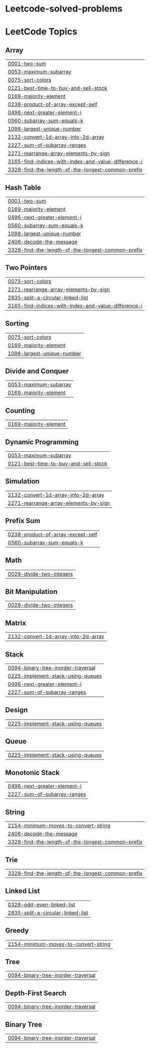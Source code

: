 # Leetcode-solved-problems
<!---LeetCode Topics Start-->
# LeetCode Topics
## Array
|  |
| ------- |
| [0001-two-sum](https://github.com/shinieaggarwal72/Leetcode-solved-problems/tree/master/0001-two-sum) |
| [0053-maximum-subarray](https://github.com/shinieaggarwal72/Leetcode-solved-problems/tree/master/0053-maximum-subarray) |
| [0075-sort-colors](https://github.com/shinieaggarwal72/Leetcode-solved-problems/tree/master/0075-sort-colors) |
| [0121-best-time-to-buy-and-sell-stock](https://github.com/shinieaggarwal72/Leetcode-solved-problems/tree/master/0121-best-time-to-buy-and-sell-stock) |
| [0169-majority-element](https://github.com/shinieaggarwal72/Leetcode-solved-problems/tree/master/0169-majority-element) |
| [0238-product-of-array-except-self](https://github.com/shinieaggarwal72/Leetcode-solved-problems/tree/master/0238-product-of-array-except-self) |
| [0496-next-greater-element-i](https://github.com/shinieaggarwal72/Leetcode-solved-problems/tree/master/0496-next-greater-element-i) |
| [0560-subarray-sum-equals-k](https://github.com/shinieaggarwal72/Leetcode-solved-problems/tree/master/0560-subarray-sum-equals-k) |
| [1098-largest-unique-number](https://github.com/shinieaggarwal72/Leetcode-solved-problems/tree/master/1098-largest-unique-number) |
| [2132-convert-1d-array-into-2d-array](https://github.com/shinieaggarwal72/Leetcode-solved-problems/tree/master/2132-convert-1d-array-into-2d-array) |
| [2227-sum-of-subarray-ranges](https://github.com/shinieaggarwal72/Leetcode-solved-problems/tree/master/2227-sum-of-subarray-ranges) |
| [2271-rearrange-array-elements-by-sign](https://github.com/shinieaggarwal72/Leetcode-solved-problems/tree/master/2271-rearrange-array-elements-by-sign) |
| [3165-find-indices-with-index-and-value-difference-i](https://github.com/shinieaggarwal72/Leetcode-solved-problems/tree/master/3165-find-indices-with-index-and-value-difference-i) |
| [3329-find-the-length-of-the-longest-common-prefix](https://github.com/shinieaggarwal72/Leetcode-solved-problems/tree/master/3329-find-the-length-of-the-longest-common-prefix) |
## Hash Table
|  |
| ------- |
| [0001-two-sum](https://github.com/shinieaggarwal72/Leetcode-solved-problems/tree/master/0001-two-sum) |
| [0169-majority-element](https://github.com/shinieaggarwal72/Leetcode-solved-problems/tree/master/0169-majority-element) |
| [0496-next-greater-element-i](https://github.com/shinieaggarwal72/Leetcode-solved-problems/tree/master/0496-next-greater-element-i) |
| [0560-subarray-sum-equals-k](https://github.com/shinieaggarwal72/Leetcode-solved-problems/tree/master/0560-subarray-sum-equals-k) |
| [1098-largest-unique-number](https://github.com/shinieaggarwal72/Leetcode-solved-problems/tree/master/1098-largest-unique-number) |
| [2406-decode-the-message](https://github.com/shinieaggarwal72/Leetcode-solved-problems/tree/master/2406-decode-the-message) |
| [3329-find-the-length-of-the-longest-common-prefix](https://github.com/shinieaggarwal72/Leetcode-solved-problems/tree/master/3329-find-the-length-of-the-longest-common-prefix) |
## Two Pointers
|  |
| ------- |
| [0075-sort-colors](https://github.com/shinieaggarwal72/Leetcode-solved-problems/tree/master/0075-sort-colors) |
| [2271-rearrange-array-elements-by-sign](https://github.com/shinieaggarwal72/Leetcode-solved-problems/tree/master/2271-rearrange-array-elements-by-sign) |
| [2835-split-a-circular-linked-list](https://github.com/shinieaggarwal72/Leetcode-solved-problems/tree/master/2835-split-a-circular-linked-list) |
| [3165-find-indices-with-index-and-value-difference-i](https://github.com/shinieaggarwal72/Leetcode-solved-problems/tree/master/3165-find-indices-with-index-and-value-difference-i) |
## Sorting
|  |
| ------- |
| [0075-sort-colors](https://github.com/shinieaggarwal72/Leetcode-solved-problems/tree/master/0075-sort-colors) |
| [0169-majority-element](https://github.com/shinieaggarwal72/Leetcode-solved-problems/tree/master/0169-majority-element) |
| [1098-largest-unique-number](https://github.com/shinieaggarwal72/Leetcode-solved-problems/tree/master/1098-largest-unique-number) |
## Divide and Conquer
|  |
| ------- |
| [0053-maximum-subarray](https://github.com/shinieaggarwal72/Leetcode-solved-problems/tree/master/0053-maximum-subarray) |
| [0169-majority-element](https://github.com/shinieaggarwal72/Leetcode-solved-problems/tree/master/0169-majority-element) |
## Counting
|  |
| ------- |
| [0169-majority-element](https://github.com/shinieaggarwal72/Leetcode-solved-problems/tree/master/0169-majority-element) |
## Dynamic Programming
|  |
| ------- |
| [0053-maximum-subarray](https://github.com/shinieaggarwal72/Leetcode-solved-problems/tree/master/0053-maximum-subarray) |
| [0121-best-time-to-buy-and-sell-stock](https://github.com/shinieaggarwal72/Leetcode-solved-problems/tree/master/0121-best-time-to-buy-and-sell-stock) |
## Simulation
|  |
| ------- |
| [2132-convert-1d-array-into-2d-array](https://github.com/shinieaggarwal72/Leetcode-solved-problems/tree/master/2132-convert-1d-array-into-2d-array) |
| [2271-rearrange-array-elements-by-sign](https://github.com/shinieaggarwal72/Leetcode-solved-problems/tree/master/2271-rearrange-array-elements-by-sign) |
## Prefix Sum
|  |
| ------- |
| [0238-product-of-array-except-self](https://github.com/shinieaggarwal72/Leetcode-solved-problems/tree/master/0238-product-of-array-except-self) |
| [0560-subarray-sum-equals-k](https://github.com/shinieaggarwal72/Leetcode-solved-problems/tree/master/0560-subarray-sum-equals-k) |
## Math
|  |
| ------- |
| [0029-divide-two-integers](https://github.com/shinieaggarwal72/Leetcode-solved-problems/tree/master/0029-divide-two-integers) |
## Bit Manipulation
|  |
| ------- |
| [0029-divide-two-integers](https://github.com/shinieaggarwal72/Leetcode-solved-problems/tree/master/0029-divide-two-integers) |
## Matrix
|  |
| ------- |
| [2132-convert-1d-array-into-2d-array](https://github.com/shinieaggarwal72/Leetcode-solved-problems/tree/master/2132-convert-1d-array-into-2d-array) |
## Stack
|  |
| ------- |
| [0094-binary-tree-inorder-traversal](https://github.com/shinieaggarwal72/Leetcode-solved-problems/tree/master/0094-binary-tree-inorder-traversal) |
| [0225-implement-stack-using-queues](https://github.com/shinieaggarwal72/Leetcode-solved-problems/tree/master/0225-implement-stack-using-queues) |
| [0496-next-greater-element-i](https://github.com/shinieaggarwal72/Leetcode-solved-problems/tree/master/0496-next-greater-element-i) |
| [2227-sum-of-subarray-ranges](https://github.com/shinieaggarwal72/Leetcode-solved-problems/tree/master/2227-sum-of-subarray-ranges) |
## Design
|  |
| ------- |
| [0225-implement-stack-using-queues](https://github.com/shinieaggarwal72/Leetcode-solved-problems/tree/master/0225-implement-stack-using-queues) |
## Queue
|  |
| ------- |
| [0225-implement-stack-using-queues](https://github.com/shinieaggarwal72/Leetcode-solved-problems/tree/master/0225-implement-stack-using-queues) |
## Monotonic Stack
|  |
| ------- |
| [0496-next-greater-element-i](https://github.com/shinieaggarwal72/Leetcode-solved-problems/tree/master/0496-next-greater-element-i) |
| [2227-sum-of-subarray-ranges](https://github.com/shinieaggarwal72/Leetcode-solved-problems/tree/master/2227-sum-of-subarray-ranges) |
## String
|  |
| ------- |
| [2154-minimum-moves-to-convert-string](https://github.com/shinieaggarwal72/Leetcode-solved-problems/tree/master/2154-minimum-moves-to-convert-string) |
| [2406-decode-the-message](https://github.com/shinieaggarwal72/Leetcode-solved-problems/tree/master/2406-decode-the-message) |
| [3329-find-the-length-of-the-longest-common-prefix](https://github.com/shinieaggarwal72/Leetcode-solved-problems/tree/master/3329-find-the-length-of-the-longest-common-prefix) |
## Trie
|  |
| ------- |
| [3329-find-the-length-of-the-longest-common-prefix](https://github.com/shinieaggarwal72/Leetcode-solved-problems/tree/master/3329-find-the-length-of-the-longest-common-prefix) |
## Linked List
|  |
| ------- |
| [0328-odd-even-linked-list](https://github.com/shinieaggarwal72/Leetcode-solved-problems/tree/master/0328-odd-even-linked-list) |
| [2835-split-a-circular-linked-list](https://github.com/shinieaggarwal72/Leetcode-solved-problems/tree/master/2835-split-a-circular-linked-list) |
## Greedy
|  |
| ------- |
| [2154-minimum-moves-to-convert-string](https://github.com/shinieaggarwal72/Leetcode-solved-problems/tree/master/2154-minimum-moves-to-convert-string) |
## Tree
|  |
| ------- |
| [0094-binary-tree-inorder-traversal](https://github.com/shinieaggarwal72/Leetcode-solved-problems/tree/master/0094-binary-tree-inorder-traversal) |
## Depth-First Search
|  |
| ------- |
| [0094-binary-tree-inorder-traversal](https://github.com/shinieaggarwal72/Leetcode-solved-problems/tree/master/0094-binary-tree-inorder-traversal) |
## Binary Tree
|  |
| ------- |
| [0094-binary-tree-inorder-traversal](https://github.com/shinieaggarwal72/Leetcode-solved-problems/tree/master/0094-binary-tree-inorder-traversal) |
<!---LeetCode Topics End-->